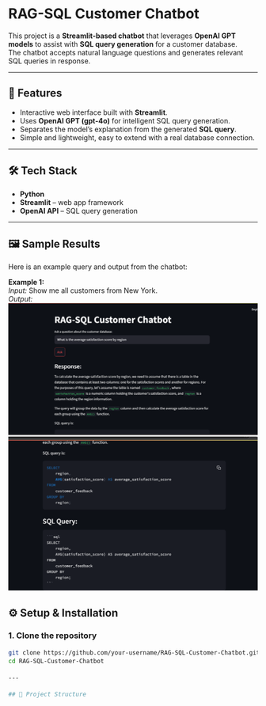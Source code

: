 # RAG-SQL Customer Chatbot

This project is a **Streamlit-based chatbot** that leverages **OpenAI GPT models** to assist with **SQL query generation** for a customer database.  
The chatbot accepts natural language questions and generates relevant SQL queries in response.

---

## 🚀 Features
- Interactive web interface built with **Streamlit**.  
- Uses **OpenAI GPT (gpt-4o)** for intelligent SQL query generation.  
- Separates the model’s explanation from the generated **SQL query**.  
- Simple and lightweight, easy to extend with a real database connection.  

---

## 🛠️ Tech Stack
- **Python**  
- **Streamlit** – web app framework  
- **OpenAI API** – SQL query generation  

---
## 🖼️ Sample Results

Here is an example query and output from the chatbot:

**Example 1:**  
_Input:_ Show me all customers from New York.  
_Output:_  
![Screenshot 1](results/Screenshot_1.png)
![Screenshot 2](results/Screenshot_2.png)
## ⚙️ Setup & Installation

### 1. Clone the repository
```bash
git clone https://github.com/your-username/RAG-SQL-Customer-Chatbot.git
cd RAG-SQL-Customer-Chatbot

---

## 📂 Project Structure

